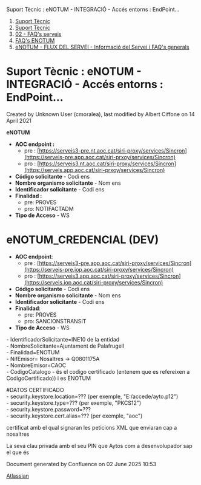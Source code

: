 Suport Tècnic : eNOTUM - INTEGRACIÓ - Accés entorns : EndPoint...  

1.  [Suport Tècnic](index.md)
2.  [Suport Tècnic](13893782.md)
3.  [02 - FAQ's serveis](26313393.md)
4.  [FAQ's ENOTUM](28705561.md)
5.  [eNOTUM - FLUX DEL SERVEI - Informació del Servei i FAQ's generals](26313306.md)

Suport Tècnic : eNOTUM - INTEGRACIÓ - Accés entorns : EndPoint...
=================================================================

Created by Unknown User (cmoralea), last modified by Albert Ciffone on 14 April 2021

**eNOTUM**

*   **AOC endpoint :**
    *   pre : [https://serveis3-pre.nt.aoc.cat/siri-proxy/services/Sincron](https://serveis-pre.app.aoc.cat/siri-prxoy/services/Sincron)
    *   pro : [https://serveis3.nt.aoc.cat/siri-proxy/services/Sincron](https://serveis.app.aoc.cat/siri-prxoy/services/Sincron)
*   **Código solicitante** - Codi ens
*   **Nombre organismo solicitante** - Nom ens
*   **Identificador solicitante** - Codi ens
*   **Finalidad :**
    *   pre: PROVES
    *   pro: NOTIFACTADM
*   **Tipo de Acceso** - WS

**eNOTUM\_CREDENCIAL (DEV)**
============================

*   **AOC endpoint**:
    *   pre : [https://serveis3-pre.app.aoc.cat/siri-proxy/services/Sincron](https://serveis-pre.iop.aoc.cat/siri-proxy/services/Sincron)
    *   pro : [https://serveis3.app.aoc.cat/siri-proxy/services/Sincron](https://serveis.iop.aoc.cat/siri-proxy/services/Sincron)
*   **Código solicitante** - Codi ens
*   **Nombre organismo solicitante** - Nom ens
*   **Identificador solicitante** - Codi ens
*   **Finalidad**:
    *   pre: PROVES
    *   pro: SANCIONSTRANSIT
*   **Tipo de Acceso** - WS

  

\- IdentificadorSolicitante=INE10 de la entidad  
\- NombreSolicitante=Ajuntament de Palafrugell  
\- Finalidad=ENOTUM  
\- NifEmisor= Nosaltres → Q0801175A  
\- NombreEmisor=CAOC  
\- CodigoCatalogo - ës el codigo certificado (entenem que es refereixen a CodigoCertificado)) i es ENOTUM

#DATOS CERTIFICADO  
\- security.keystore.location=??? (per exemple, "E:/accede/ayto.p12")  
\- security.keystore.type=??? (per exemple, "PKCS12")  
\- security.keystore.password=???  
\- security.keystore.cert.alias=??? (per exemple, "aoc")

  

certificat amb el qual signaran les peticions XML que enviaran cap a nosaltres

La seva clau privada amb el seu PIN que Aytos com a desenvolupador sap el que és

Document generated by Confluence on 02 June 2025 10:53

[Atlassian](http://www.atlassian.com/)